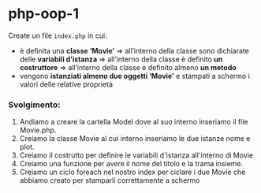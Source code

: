 php-oop-1
===
Create un file `index.php` in cui:
 - è definita una **classe ‘Movie’**
   => all’interno della classe sono dichiarate delle **variabili d’istanza**
   => all’interno della classe è definito **un costruttore**
   => all’interno della classe è definito almeno **un metodo**
- vengono **istanziati almeno due oggetti ‘Movie’** e stampati a schermo i valori delle relative proprietà
### Svolgimento:
1. Andiamo a creare la cartella Model dove al suo interno inseriamo il file Movie.php. 
2. Creiamo la classe Movie al cui interno inseriamo le due istanze nome e plot.
3. Creiamo il costrutto per definire le variabili d'istanza all'interno di Movie
4. Creiamo una funzione per avere il nome del titolo e la trama insieme.
5. Creiamo un ciclo foreach nel nostro index per ciclare i due Movie che abbiamo creato per stamparli correttamente a schermo
